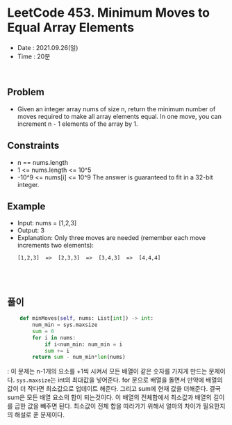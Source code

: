 #  LeetCode 453. Minimum Moves to Equal Array Elements
- Date : 2021.09.26(일)
- Time : 20분
<br>

## Problem

- Given an integer array nums of size n, return the minimum number of moves required to make all array elements equal. In one move, you can increment n - 1 elements of the array by 1.


## Constraints
- n == nums.length
- 1 <= nums.length <= 10^5
- -10^9 <= nums[i] <= 10^9
The answer is guaranteed to fit in a 32-bit integer.

## Example

- Input: nums = [1,2,3]
- Output: 3
- Explanation: Only three moves are needed (remember each move increments two elements):
    ```
    [1,2,3]  =>  [2,3,3]  =>  [3,4,3]  =>  [4,4,4]
    ```
<br><br>

## 풀이
```python
    def minMoves(self, nums: List[int]) -> int:
        num_min = sys.maxsize
        sum = 0
        for i in nums:
            if i<num_min: num_min = i
            sum += i
        return sum - num_min*len(nums)
```
: 이 문제는 n-1개의 요소를 +1씩 시켜서 모든 배열이 같은 숫자를 가지게 만드는 문제이다. ```sys.maxsize```는 int의 최대값을 넣어준다. for 문으로 배열을 돌면서 만약에 배열의 값이 더 작다면 최소값으로 업데이트 해준다. 그리고 sum에 현재 값을 더해준다. 결국 sum은 모든 배열 요소의 합이 되는것이다. 이 배열의 전체합에서 최소값과 배열의 길이를 곱한 값을 빼주면 된다. 최소값이 전체 합을 따라가기 위해서 얼마의 차이가 필요한지의 해설로 푼 문제이다.